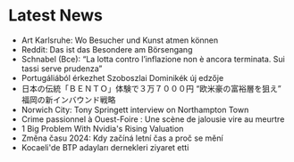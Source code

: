 # Latest News
-  Art Karlsruhe: Wo Besucher und Kunst atmen können
-  Reddit: Das ist das Besondere am Börsengang
-  Schnabel (Bce): “La lotta contro l’inflazione non è ancora terminata. Sui tassi serve prudenza”
-  Portugáliából érkezhet Szoboszlai Dominikék új edzője
-  日本の伝統「ＢＥＮＴＯ」体験で３万７０００円 “欧米豪の富裕層を狙え” 福岡の新インバウンド戦略
-  Norwich City: Tony Springett interview on Northampton Town
-  Crime passionnel à Ouest-Foire : Une scène de jalousie vire au meurtre
-  1 Big Problem With Nvidia's Rising Valuation
-  Změna času 2024: Kdy začíná letní čas a proč se mění
-  Kocaeli'de BTP adayları dernekleri ziyaret etti

